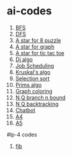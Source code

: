 # ai-codes
1. [BFS](https://shubhamvijaykar.github.io/ai-codes/Assi%201(BFS).ipynb)
2. [DFS](https://shubhamvijaykar.github.io/ai-codes/Assi%201(DFS).ipynb)
3. [A star for 8 puzzle](https://shubhamvijaykar.github.io/ai-codes/Assi%202%20(A%20star%20for%208%20puzzle).ipynb)
4. [A star for graph](https://shubhamvijaykar.github.io/ai-codes/Assi%202%20(A%20star%20for%20graph).ipynb)
5. [A star for tic tac toe](https://shubhamvijaykar.github.io/ai-codes/Assi%202%20(A%20star%20for%20tic%20tac%20toe).ipynb)
6. [Dj algo](https://shubhamvijaykar.github.io/ai-codes/Assi%203%20(Dijkstra's%20algo).ipynb)
7. [Job Scheduling](https://shubhamvijaykar.github.io/ai-codes/Assi%203%20(Job%20Scheduling).ipynb)
8. [Kruskal's algo](https://shubhamvijaykar.github.io/ai-codes/Assi%203%20(Kruskal's%20Algo).ipynb)
9. [Selection sort](https://shubhamvijaykar.github.io/ai-codes/selection%20sort.ipynb)
10. [Prims algo](https://shubhamvijaykar.github.io/ai-codes/Assi%203(Prims%20algo).ipynb)
11. [Graph coloring](https://shubhamvijaykar.github.io/ai-codes/Assi%204%20(Graph%20coloring).ipynb)
12. [N Q branch n bound](https://shubhamvijaykar.github.io/ai-codes/Assi%204%20(N%20Queen%20branch%20n%20bound).ipynb)
13. [N Q backtracking](https://shubhamvijaykar.github.io/ai-codes/Assi%204%20(N%20Queen%20problem%20backtracking).ipynb)
14. [Chatbot](https://shubhamvijaykar.github.io/ai-codes/Assi%205%20(Chatbot).ipynb)
15. [A4](https://shubhamvijaykar.github.io/ai-codes/LP2_A4_305C061.ipynb)
16. [A5](https://shubhamvijaykar.github.io/ai-codes/LP2_A5(305C061).ipynb)

#lp-4 codes
1. [fib](https://github.com/shubhamvijaykar/ai-codes/blob/main/1fb.ipynb)
